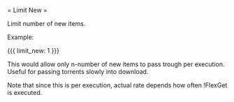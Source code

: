 = Limit New =

Limit number of new items.

Example:

{{{
limit_new: 1
}}}

This would allow only n-number of new items to pass trough per execution.
Useful for passing torrents slowly into download.
        
Note that since this is per execution, actual rate depends how often
!FlexGet is executed.